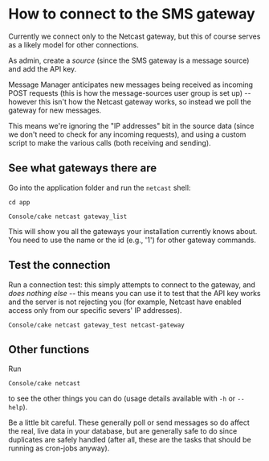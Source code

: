 # How to connect to the SMS gateway

Currently we connect only to the Netcast gateway, but this of course serves as a likely
model for other connections.

As admin, create a *source* (since the SMS gateway is a message source) and add the API key.

Message Manager anticipates new messages being received as incoming POST requests (this is
how the message-sources user group is set up) -- however this isn't
how the Netcast gateway works, so instead we poll the gateway for new messages.

This means we're ignoring the "IP addresses" bit in the source data (since we don't need to check
for any incoming requests), and using a custom script to make the various calls 
(both receiving and sending).

## See what gateways there are

Go into the application folder and run the `netcast` shell:

`cd app`

`Console/cake netcast gateway_list`

This will show you all the gateways your installation currently knows about. You need to use the name
or the id (e.g., '1') for other gateway commands.

## Test the connection

Run a connection test: this simply attempts to connect to the gateway, and *does nothing else* -- this
means you can use it to test that the API key works and the server is not rejecting you (for example,
Netcast have enabled access only from our specific severs' IP addresses).

`Console/cake netcast gateway_test netcast-gateway`

## Other functions

Run 

`Console/cake netcast`

to see the other things you can do (usage details available with `-h` or `--help`).

Be a little bit careful. These generally poll or send messages so do affect the real, live data in your 
database, but are generally safe to do since duplicates are safely
handled (after all, these are the tasks that should be running as cron-jobs anyway).





